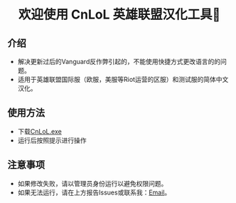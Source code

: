 <h1 align="center">欢迎使用 CnLoL 英雄联盟汉化工具👋 </h1>

## 介绍
* 解决更新过后的Vanguard反作弊引起的，不能使用快捷方式更改语言的的问题。
* 适用于英雄联盟国际服（欧服，美服等Riot运营的区服）和测试服的简体中文汉化。

## 使用方法
* 下载<a href="http://150.230.98.35/KoiDrive/CnLoL.exe" target="_blank">CnLoL.exe</a>
* 运行后按照提示进行操作

## 注意事项
* 如果修改失败，请以管理员身份运行以避免权限问题。
* 如果无法运行，请在上方报告Issues或联系我：<a href="mailto:zxg2003@foxmail.com">Email</a>。
